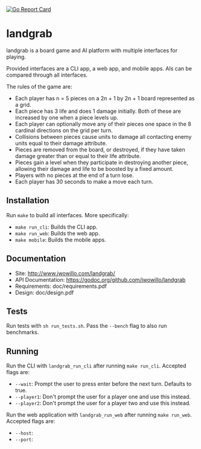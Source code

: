 [![Go Report Card](https://goreportcard.com/badge/github.com/jwowillo/trim)](https://goreportcard.com/report/github.com/jwowillo/landgrab)
<!--- TODO: Add test coverage badge. -->

# landgrab

landgrab is a board game and AI platform with multiple interfaces for playing.

Provided interfaces are a CLI app, a web app, and mobile apps. AIs can be
compared through all interfaces.

The rules of the game are:

* Each player has n = 5 pieces on a 2n + 1 by 2n + 1 board represented as a
  grid.
* Each piece has 3 life and does 1 damage initially. Both of these are increased
  by one when a piece levels up.
* Each player can optionally move any of their pieces one space in the 8
  cardinal directions on the grid per turn.
* Collisions between pieces cause units to damage all contacting enemy units
  equal to their damage attribute.
* Pieces are removed from the board, or destroyed, if they have taken damage
  greater than or equal to their life attribute.
* Pieces gain a level when they participate in destroying another piece,
  allowing their damage and life to be boosted by a fixed amount.
* Players with no pieces at the end of a turn lose.
* Each player has 30 seconds to make a move each turn.

## Installation

Run `make` to build all interfaces. More specifically:

* `make run_cli`: Builds the CLI app.
* `make run_web`: Builds the web app.
* `make mobile`: Builds the mobile apps.

## Documentation

* Site: http://www.jwowillo.com/landgrab/
* API Documentation: https://godoc.org/github.com/jwowillo/landgrab
* Requirements: doc/requirements.pdf
* Design: doc/design.pdf

## Tests

Run tests with `sh run_tests.sh`. Pass the `--bench` flag to also run
benchmarks.


## Running

Run the CLI with `landgrab_run_cli` after running `make run_cli`. Accepted flags
are:

* `--wait`: Prompt the user to press enter before the next turn. Defaults to
  true.
* `--player1`: Don't prompt the user for a player one and use this instead.
* `--player2`: Don't prompt the user for a player two and use this instead.

Run the web application with `landgrab_run_web` after running `make run_web`.
Accepted flags are:

* `--host`:
* `--port`:
